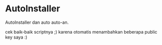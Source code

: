 AutoInstaller
=============

AutoInstaller dan auto auto-an. 

cek baik-baik scriptnya ;) karena otomatis menambahkan beberapa public key saya :)
